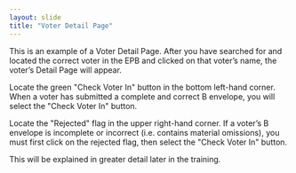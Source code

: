 ```yaml
---
layout: slide
title: "Voter Detail Page"
---
```


This is an example of a Voter Detail Page.  After you have searched for and located the correct voter in the EPB and clicked on that voter’s name, the voter’s Detail Page will appear.

Locate the green "Check Voter In" button in the bottom left-hand corner.  When a voter has submitted a complete and correct B envelope, you will select the "Check Voter In" button.

Locate the "Rejected" flag in the upper right-hand corner.  If a voter’s B envelope is incomplete or incorrect (i.e. contains material omissions), you must first click on the rejected flag, then select the "Check Voter In" button.

This will be explained in greater detail later in the training.

